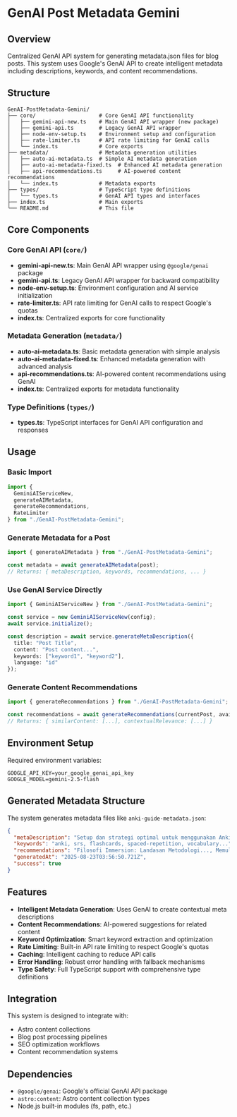 # GenAI Post Metadata Gemini

## Overview
Centralized GenAI API system for generating metadata.json files for blog posts. This system uses Google's GenAI API to create intelligent metadata including descriptions, keywords, and content recommendations.

## Structure

```
GenAI-PostMetadata-Gemini/
├── core/                    # Core GenAI API functionality
│   ├── gemini-api-new.ts    # Main GenAI API wrapper (new package)
│   ├── gemini-api.ts        # Legacy GenAI API wrapper
│   ├── node-env-setup.ts    # Environment setup and configuration
│   ├── rate-limiter.ts      # API rate limiting for GenAI calls
│   └── index.ts             # Core exports
├── metadata/                # Metadata generation utilities
│   ├── auto-ai-metadata.ts  # Simple AI metadata generation
│   ├── auto-ai-metadata-fixed.ts  # Enhanced AI metadata generation
│   ├── api-recommendations.ts     # AI-powered content recommendations
│   └── index.ts             # Metadata exports
├── types/                   # TypeScript type definitions
│   └── types.ts             # GenAI API types and interfaces
├── index.ts                 # Main exports
└── README.md                # This file
```

## Core Components

### Core GenAI API (`core/`)
- **gemini-api-new.ts**: Main GenAI API wrapper using `@google/genai` package
- **gemini-api.ts**: Legacy GenAI API wrapper for backward compatibility
- **node-env-setup.ts**: Environment configuration and AI service initialization
- **rate-limiter.ts**: API rate limiting for GenAI calls to respect Google's quotas
- **index.ts**: Centralized exports for core functionality

### Metadata Generation (`metadata/`)
- **auto-ai-metadata.ts**: Basic metadata generation with simple analysis
- **auto-ai-metadata-fixed.ts**: Enhanced metadata generation with advanced analysis
- **api-recommendations.ts**: AI-powered content recommendations using GenAI
- **index.ts**: Centralized exports for metadata functionality

### Type Definitions (`types/`)
- **types.ts**: TypeScript interfaces for GenAI API configuration and responses

## Usage

### Basic Import
```typescript
import { 
  GeminiAIServiceNew, 
  generateAIMetadata,
  generateRecommendations,
  RateLimiter 
} from "./GenAI-PostMetadata-Gemini";
```

### Generate Metadata for a Post
```typescript
import { generateAIMetadata } from "./GenAI-PostMetadata-Gemini";

const metadata = await generateAIMetadata(post);
// Returns: { metaDescription, keywords, recommendations, ... }
```

### Use GenAI Service Directly
```typescript
import { GeminiAIServiceNew } from "./GenAI-PostMetadata-Gemini";

const service = new GeminiAIServiceNew(config);
await service.initialize();

const description = await service.generateMetaDescription({
  title: "Post Title",
  content: "Post content...",
  keywords: ["keyword1", "keyword2"],
  language: "id"
});
```

### Generate Content Recommendations
```typescript
import { generateRecommendations } from "./GenAI-PostMetadata-Gemini";

const recommendations = await generateRecommendations(currentPost, availablePosts);
// Returns: { similarContent: [...], contextualRelevance: [...] }
```

## Environment Setup

Required environment variables:
```env
GOOGLE_API_KEY=your_google_genai_api_key
GOOGLE_MODEL=gemini-2.5-flash
```

## Generated Metadata Structure

The system generates metadata files like `anki-guide-metadata.json`:

```json
{
  "metaDescription": "Setup dan strategi optimal untuk menggunakan Anki...",
  "keywords": "anki, srs, flashcards, spaced-repetition, vocabulary...",
  "recommendations": "Filosofi Immersion: Landasan Metodologi..., Memulai Perjalanan Immersion...",
  "generatedAt": "2025-08-23T03:56:50.721Z",
  "success": true
}
```

## Features

- **Intelligent Metadata Generation**: Uses GenAI to create contextual meta descriptions
- **Content Recommendations**: AI-powered suggestions for related content
- **Keyword Optimization**: Smart keyword extraction and optimization
- **Rate Limiting**: Built-in API rate limiting to respect Google's quotas
- **Caching**: Intelligent caching to reduce API calls
- **Error Handling**: Robust error handling with fallback mechanisms
- **Type Safety**: Full TypeScript support with comprehensive type definitions

## Integration

This system is designed to integrate with:
- Astro content collections
- Blog post processing pipelines
- SEO optimization workflows
- Content recommendation systems

## Dependencies

- `@google/genai`: Google's official GenAI API package
- `astro:content`: Astro content collection types
- Node.js built-in modules (fs, path, etc.)
